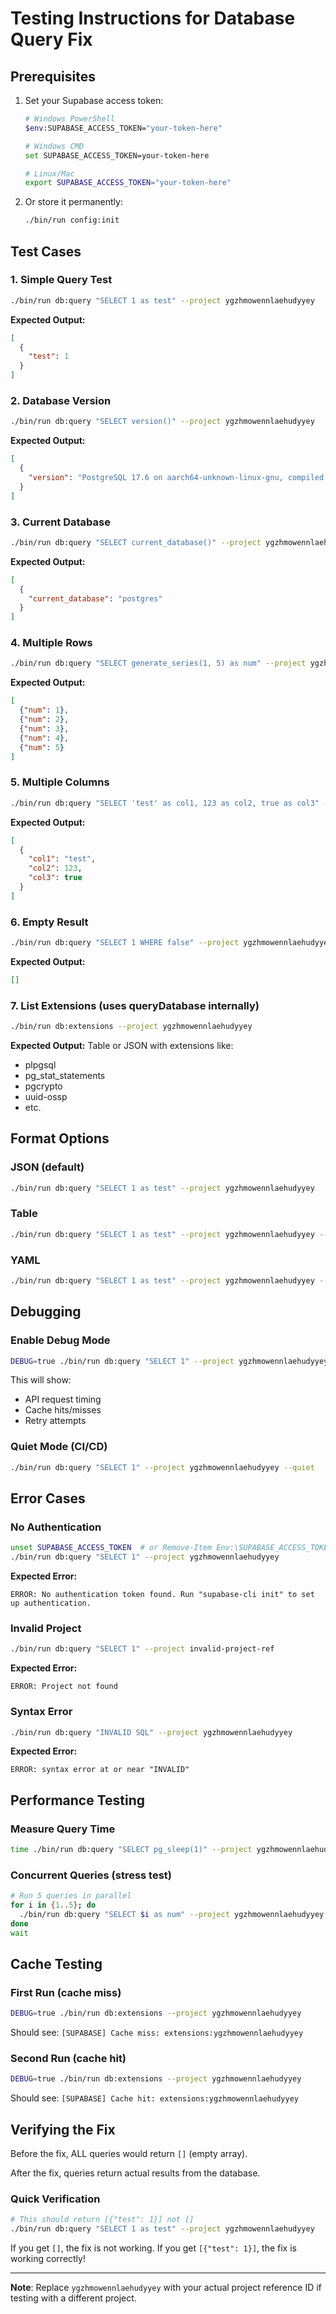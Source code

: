 # Testing Instructions for Database Query Fix

## Prerequisites
1. Set your Supabase access token:
   ```bash
   # Windows PowerShell
   $env:SUPABASE_ACCESS_TOKEN="your-token-here"

   # Windows CMD
   set SUPABASE_ACCESS_TOKEN=your-token-here

   # Linux/Mac
   export SUPABASE_ACCESS_TOKEN="your-token-here"
   ```

2. Or store it permanently:
   ```bash
   ./bin/run config:init
   ```

## Test Cases

### 1. Simple Query Test
```bash
./bin/run db:query "SELECT 1 as test" --project ygzhmowennlaehudyyey
```

**Expected Output:**
```json
[
  {
    "test": 1
  }
]
```

### 2. Database Version
```bash
./bin/run db:query "SELECT version()" --project ygzhmowennlaehudyyey
```

**Expected Output:**
```json
[
  {
    "version": "PostgreSQL 17.6 on aarch64-unknown-linux-gnu, compiled by gcc (GCC) 13.2.0, 64-bit"
  }
]
```

### 3. Current Database
```bash
./bin/run db:query "SELECT current_database()" --project ygzhmowennlaehudyyey
```

**Expected Output:**
```json
[
  {
    "current_database": "postgres"
  }
]
```

### 4. Multiple Rows
```bash
./bin/run db:query "SELECT generate_series(1, 5) as num" --project ygzhmowennlaehudyyey
```

**Expected Output:**
```json
[
  {"num": 1},
  {"num": 2},
  {"num": 3},
  {"num": 4},
  {"num": 5}
]
```

### 5. Multiple Columns
```bash
./bin/run db:query "SELECT 'test' as col1, 123 as col2, true as col3" --project ygzhmowennlaehudyyey
```

**Expected Output:**
```json
[
  {
    "col1": "test",
    "col2": 123,
    "col3": true
  }
]
```

### 6. Empty Result
```bash
./bin/run db:query "SELECT 1 WHERE false" --project ygzhmowennlaehudyyey
```

**Expected Output:**
```json
[]
```

### 7. List Extensions (uses queryDatabase internally)
```bash
./bin/run db:extensions --project ygzhmowennlaehudyyey
```

**Expected Output:**
Table or JSON with extensions like:
- plpgsql
- pg_stat_statements
- pgcrypto
- uuid-ossp
- etc.

## Format Options

### JSON (default)
```bash
./bin/run db:query "SELECT 1 as test" --project ygzhmowennlaehudyyey
```

### Table
```bash
./bin/run db:query "SELECT 1 as test" --project ygzhmowennlaehudyyey --format table
```

### YAML
```bash
./bin/run db:query "SELECT 1 as test" --project ygzhmowennlaehudyyey --format yaml
```

## Debugging

### Enable Debug Mode
```bash
DEBUG=true ./bin/run db:query "SELECT 1" --project ygzhmowennlaehudyyey
```

This will show:
- API request timing
- Cache hits/misses
- Retry attempts

### Quiet Mode (CI/CD)
```bash
./bin/run db:query "SELECT 1" --project ygzhmowennlaehudyyey --quiet
```

## Error Cases

### No Authentication
```bash
unset SUPABASE_ACCESS_TOKEN  # or Remove-Item Env:\SUPABASE_ACCESS_TOKEN in PowerShell
./bin/run db:query "SELECT 1" --project ygzhmowennlaehudyyey
```

**Expected Error:**
```
ERROR: No authentication token found. Run "supabase-cli init" to set up authentication.
```

### Invalid Project
```bash
./bin/run db:query "SELECT 1" --project invalid-project-ref
```

**Expected Error:**
```
ERROR: Project not found
```

### Syntax Error
```bash
./bin/run db:query "INVALID SQL" --project ygzhmowennlaehudyyey
```

**Expected Error:**
```
ERROR: syntax error at or near "INVALID"
```

## Performance Testing

### Measure Query Time
```bash
time ./bin/run db:query "SELECT pg_sleep(1)" --project ygzhmowennlaehudyyey
```

### Concurrent Queries (stress test)
```bash
# Run 5 queries in parallel
for i in {1..5}; do
  ./bin/run db:query "SELECT $i as num" --project ygzhmowennlaehudyyey &
done
wait
```

## Cache Testing

### First Run (cache miss)
```bash
DEBUG=true ./bin/run db:extensions --project ygzhmowennlaehudyyey
```
Should see: `[SUPABASE] Cache miss: extensions:ygzhmowennlaehudyyey`

### Second Run (cache hit)
```bash
DEBUG=true ./bin/run db:extensions --project ygzhmowennlaehudyyey
```
Should see: `[SUPABASE] Cache hit: extensions:ygzhmowennlaehudyyey`

## Verifying the Fix

Before the fix, ALL queries would return `[]` (empty array).

After the fix, queries return actual results from the database.

### Quick Verification
```bash
# This should return [{"test": 1}] not []
./bin/run db:query "SELECT 1 as test" --project ygzhmowennlaehudyyey
```

If you get `[]`, the fix is not working.
If you get `[{"test": 1}]`, the fix is working correctly!

---

**Note**: Replace `ygzhmowennlaehudyyey` with your actual project reference ID if testing with a different project.
